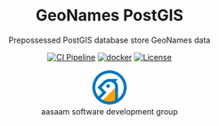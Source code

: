 <div align="center">
  <h1>
    GeoNames PostGIS
  </h1>
  <p>
    Prepossessed PostGIS database store GeoNames data
  </p>
  <p>
    <a href="https://gitlab.com/aasaam/geonames-postgis/-/pipelines"><img alt="CI Pipeline" src="https://gitlab.com/aasaam/geonames-postgis/badges/master/pipeline.svg"></a>
    <a href="https://hub.docker.com/r/aasaam/geonames-postgis" target="_blank"><img src="https://img.shields.io/docker/image-size/aasaam/geonames-postgis?label=docker%20image" alt="docker" /></a>
    <a href="https://github.com/aasaam/geonames-postgis/blob/master/LICENSE"><img alt="License" src="https://img.shields.io/github/license/aasaam/geonames-postgis"></a>
  </p>
</div>

<div>
  <p align="center">
    <img alt="aasaam software development group" width="64" src="https://raw.githubusercontent.com/aasaam/information/master/logo/aasaam.svg">
    <br />
    aasaam software development group
  </p>
</div>
